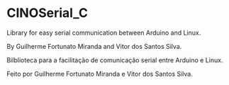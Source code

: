 # CINOSerial_C
Library for easy serial communication between Arduino and Linux.

By Guilherme Fortunato Miranda and Vitor dos Santos Silva.

Bilblioteca para a facilitação de comunicação serial entre Arduino e Linux.

Feito por Guilherme Fortunato Miranda e Vitor dos Santos Silva.

